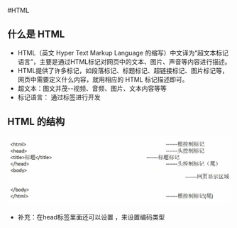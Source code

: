 #HTML 
## 什么是 HTML
 - HTML（英文 Hyper Text Markup Language 的缩写）中文译为“超文本标记语言”，主要是通过HTML标记对网页中的文本、图片、声音等内容进行描述。
 - HTML提供了许多标记，如段落标记、标题标记、超链接标记、图片标记等，网页中需要定义什么内容，就用相应的 HTML 标记描述即可。
 - 超文本：图文并茂--视频、音频、图片、文本内容等等
 - 标记语言： 通过标签进行开发

## HTML 的结构
 ![image](assert/HTML的结构.jpg)

 - 补充：在head标签里面还可以设置<meta charset="UTF-8"> ，来设置编码类型